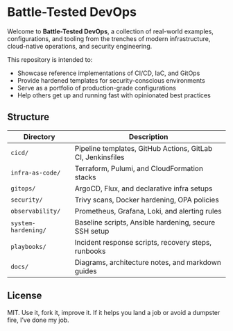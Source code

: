 # Battle-Tested DevOps

Welcome to **Battle-Tested DevOps**, a collection of real-world examples, configurations, and tooling from the trenches of modern infrastructure, cloud-native operations, and security engineering.

This repository is intended to:
- Showcase reference implementations of CI/CD, IaC, and GitOps
- Provide hardened templates for security-conscious environments
- Serve as a portfolio of production-grade configurations
- Help others get up and running fast with opinionated best practices

## Structure

| Directory           | Description |
|---------------------|-------------|
| `cicd/`             | Pipeline templates, GitHub Actions, GitLab CI, Jenkinsfiles |
| `infra-as-code/`    | Terraform, Pulumi, and CloudFormation stacks |
| `gitops/`           | ArgoCD, Flux, and declarative infra setups |
| `security/`         | Trivy scans, Docker hardening, OPA policies |
| `observability/`    | Prometheus, Grafana, Loki, and alerting rules |
| `system-hardening/` | Baseline scripts, Ansible hardening, secure SSH setup |
| `playbooks/`        | Incident response scripts, recovery steps, runbooks |
| `docs/`             | Diagrams, architecture notes, and markdown guides |

## License

MIT. Use it, fork it, improve it. If it helps you land a job or avoid a dumpster fire, I’ve done my job.

